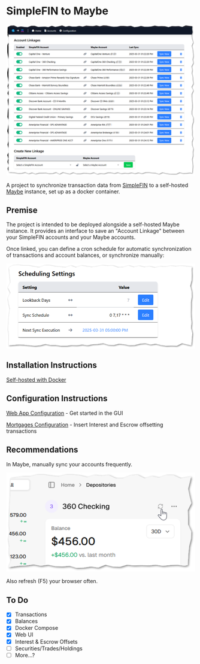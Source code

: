 # SimpleFIN to Maybe

![home page](docs/assets/images/sftm-home.png)

A project to synchronize transaction data from [SimpleFIN](https://beta-bridge.simplefin.org/) to a self-hosted [Maybe](https://github.com/maybe-finance/maybe) instance, set up as a docker container.

## Premise

The project is intended to be deployed alongside a self-hosted Maybe instance.  It provides an interface to save an "Account Linkage" between your SimpleFIN accounts and your Maybe accounts.  

Once linked, you can define a cron schedule for automatic synchronization of transactions and account balances, or synchronize manually:

![schedule](docs/assets/images/schedule-settings.png)

## Installation Instructions

[Self-hosted with Docker](docs/docker.md)

## Configuration Instructions

[Web App Configuration](docs/config.md) - Get started in the GUI

[Mortgages Configuration](docs/mortgage-sync.md) - Insert Interest and Escrow offsetting transactions

## Recommendations

In Maybe, manually sync your accounts frequently.

![refresh](/docs/assets/images/account-sync.png)

Also refresh (F5) your browser often.

## To Do

- [x] Transactions
- [x] Balances
- [X] Docker Compose
- [X] Web UI
- [X] Interest & Escrow Offsets
- [ ] Securities/Trades/Holdings
- [ ] More...?
